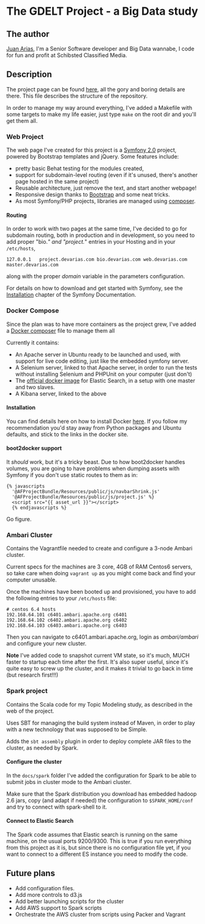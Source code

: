 The GDELT Project - a Big Data study
=================================

## The author

[Juan Arias][8], I'm a Senior Software developer and Big Data wannabe, I code for fun and profit at Schibsted Classified Media.

## Description

The project page can be found [here][9], all the gory and boring details are there. This file describes the structure of the repository.

In order to manage my way around everything, I've added a Makefile with some targets to make my life easier, just type `make` on the root dir and you'll get them all.

### Web Project

The web page I've created for this project is a [Symfony 2.0][1] project, powered by Bootstrap templates and jQuery. Some features include:

* pretty basic Behat testing for the modules created,
* support for subdomain-level routing (even if it's unused, there's another page hosted in the same project)
* Reusable architecture, just remove the text, and start another webpage!
* Responsive design thanks to [Bootstrap][3] and some neat tricks.
* As most Symfony/PHP projects, libraries are managed using [composer][6].

#### Routing
In order to work with two pages at the same time, I've decided to go for subdomain routing, both in production and in development, so you need to add proper "bio.*" and "project.*" entries
in your Hosting and in your `/etc/hosts`,
```
127.0.0.1	project.devarias.com bio.devarias.com web.devarias.com master.devarias.com

```
along with the proper _domain_ variable in the parameters configuration.

For details on how to download and get started with Symfony, see the
[Installation][1] chapter of the Symfony Documentation.

### Docker Compose

Since the plan was to have more containers as the project grew, I've added a [Docker composer][5] file to manage them all

Currently it contains:

* An Apache server in Ubuntu ready to be launched and used,
with support for live code editing, just like the embedded symfony server.
* A Selenium server, linked to that Apache server, in order to run the tests without installing Selenium and PHPUnit on your computer (just don't)
* The [official docker image][7] for Elastic Search, in a setup with one master and two slaves.
* A Kibana server, linked to the above

#### Installation
You can find details here on how to install Docker [here][4].
If you follow my recommendation you'd stay away from Python packages and Ubuntu defaults, and stick to the links
in the docker site.

#### boot2docker support
It *should* work, but it's a tricky beast. Due to how boot2docker handles volumes, you are going to have problems when dumping assets with Symfony if you don't use static routes to them as in:
```
{% javascripts
  '@AFProjectBundle/Resources/public/js/navbarShrink.js'
  '@AFProjectBundle/Resources/public/js/project.js' %}
  <script src="{{ asset_url }}"></script>
  {% endjavascripts %}

```
Go figure.

### Ambari Cluster

Contains the Vagrantfile needed to create and configure a 3-node Ambari cluster.

Current specs for the machines are 3 core, 4GB of RAM Centos6 servers, so take care when doing `vagrant up` as you might come back and find your computer unusable.

Once the machines have been booted up and provisioned, you have to add the following entries to your `/etc/hosts` file:
```
# centos 6.4 hosts
192.168.64.101 c6401.ambari.apache.org c6401
192.168.64.102 c6402.ambari.apache.org c6402
192.168.64.103 c6403.ambari.apache.org c6403
```

Then you can navigate to c6401.ambari.apache.org, login as _ambari/ambari_  and configure your new cluster.

**Note** I've added code to snapshot current VM state, so it's much, MUCH faster to startup each time after the first. It's also super useful, since it's quite easy to screw up the cluster, and it makes it trivial to go back in time (but research first!!!)

### Spark project

Contains the Scala code for my Topic Modeling study, as described in the web of the project.

Uses SBT for managing the build system instead of Maven, in order to play with a new technology that was supposed to be Simple.

Adds the `sbt assembly` plugin in order to deploy complete JAR files to the cluster, as needed by Spark.

#### Configure the cluster

In the `docs/spark` folder I've added the configuration for Spark to be able to submit jobs in cluster mode to the Ambari cluster.

Make sure that the Spark distribution you download has embedded hadoop 2.6 jars, copy (and adapt if needed) the configuration to `$SPARK_HOME/conf` and try to connect with spark-shell to it.

#### Connect to Elastic Search

The Spark code assumes that Elastic search is running on the same machine, on the usual ports 9200/9300. This is true if you run everything from this project as it is, but since there is no configuration file yet, if you want to connect to a different ES instance you need to modify the code.


## Future plans

* Add configuration files.
* Add more controls to d3.js
* Add better launching scripts for the cluster
* Add AWS support to Spark scripts
* Orchestrate the AWS cluster from scripts using Packer and Vagrant

[1]:  http://symfony.com/doc/2.6/book/installation.html
[2]:  http://startbootstrap.com/template-overviews/agency/  
[3]:  http://getbootstrap.com/examples/jumbotron/
[4]:  https://docs.docker.com/installation/ubuntulinux/
[5]:  https://github.com/docker/compose/
[6]:  https://docs.docker.com/compose/install/
[7]:  https://registry.hub.docker.com/_/elasticsearch/
[8]:  https://blog.ariasfreire.com
[9]:  http://project.ariasfreire.com
